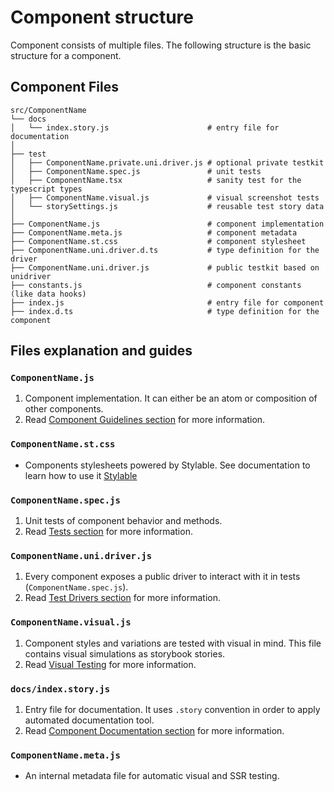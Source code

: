 # Component structure

Component consists of multiple files. The following structure is the basic structure for a component.

## Component Files

```
src/ComponentName
└── docs
│   └── index.story.js                      # entry file for documentation
│
├── test
│   ├── ComponentName.private.uni.driver.js # optional private testkit
│   ├── ComponentName.spec.js               # unit tests
│   ├── ComponentName.tsx                   # sanity test for the typescript types
│   ├── ComponentName.visual.js             # visual screenshot tests
│   └── storySettings.js                    # reusable test story data
│
├── ComponentName.js                        # component implementation
├── ComponentName.meta.js                   # component metadata
├── ComponentName.st.css                    # component stylesheet
├── ComponentName.uni.driver.d.ts           # type definition for the driver
├── ComponentName.uni.driver.js             # public testkit based on unidriver
├── constants.js                            # component constants (like data hooks)
├── index.js                                # entry file for component
├── index.d.ts                              # type definition for the component
```

## Files explanation and guides

### `ComponentName.js`
1. Component implementation. It can either be an atom or composition of other components.
1. Read [Component Guidelines section](./COMPONENT_GUIDELINES.md) for more information.

### `ComponentName.st.css`
* Components stylesheets powered by Stylable. See documentation to learn how to use it [Stylable](https://stylable.io)

### `ComponentName.spec.js`
1. Unit tests of component behavior and methods.
1. Read [Tests section](./TESTING.md) for more information.

### `ComponentName.uni.driver.js`
1. Every component exposes a public driver to interact with it in tests (`ComponentName.spec.js`).
1. Read [Test Drivers section](./TEST_DRIVERS_GUIDELINES.md) for more information.

### `ComponentName.visual.js`
1. Component styles and variations are tested with visual in mind. This file contains visual simulations as storybook stories.
1. Read [Visual Testing](./VISUAL_TESTING.md) for more information.

### `docs/index.story.js`
1. Entry file for documentation. It uses `.story` convention in order to apply automated documentation tool.
1. Read [Component Documentation section](./DOCUMENTING_COMPONENTS.md) for more information.

### `ComponentName.meta.js`
* An internal metadata file for automatic visual and SSR testing.
